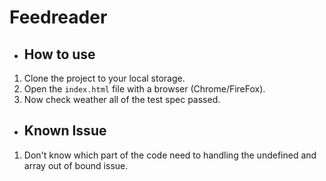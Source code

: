 # Feedreader

- ## How to use
1. Clone the project to your local storage.
2. Open the `index.html` file with a browser (Chrome/FireFox).
3. Now check weather all of the test spec passed.

- ## Known Issue
1. Don't know which part of the code need to handling the undefined and array out of bound issue.